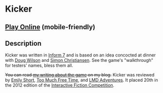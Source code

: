 # Kicker

## [Play Online](https://pippinbarr.github.io/kicker/web/) (mobile-friendly)

## Description
Kicker was written in [Inform 7](http://inform7.com/) and is based on an idea concocted at dinner with [Doug Wilson](http://doougle.net/) and [Simon Christiansen](http://simonsjournal.wordpress.com/). See the game's "walkthrough" for testers' names, bless them all.

~~You can read [my writing about the game](http://www.pippinbarr.com/tag/kicker?order=asc) on my blog.~~ Kicker was reviewed by [Emily Short](http://emshort.wordpress.com/2012/10/21/if-comp-2012-kicker-pippin-barr/), [Too Much Free Time](http://tmft.wordpress.com/2012/11/06/ifcomp-2012-kicker/), and [LMD Adventures](http://lmdadventures.blogspot.com/2012/11/kicker.html). It placed 20th in the 2012 edition of the [Interactive Fiction Competition](http://ifcomp.org/comp12/results.html).
